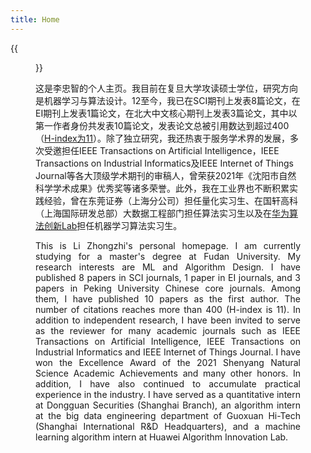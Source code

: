 ```yaml
---
title: Home
---
```


{{<figure src="https://raw.githubusercontent.com/zhongzhili/zhongzhili.github.io/master/static/media/person.jpg" title="On the Shang hai in 2023.11." width="266">}}

这是李忠智的个人主页。我目前在复旦大学攻读硕士学位，研究方向是机器学习与算法设计。12至今，我已在SCI期刊上发表8篇论文，在EI期刊上发表1篇论文，在北大中文核心期刊上发表3篇论文，其中以第一作者身份共发表10篇论文，发表论文总被引用数达到超过400（[H-index为11](https://scholar.google.com/citations?hl=zh-CN&user=Ij0LvhkAAAAJ&view_op=list_works&citft=1&email_for_op=zzli22%40m.fudan.edu.cn&gmla=AP6z3OZpFQC3SIFgj54p15jMFOdCTABvY-YSv2TNR-_69_4fS0vi37uPMdGts1zlP2gnAWb_kDZ19lvNwMa0aHlRI5s)）。除了独立研究，我还热衷于服务学术界的发展，多次受邀担任IEEE Transactions on Artificial Intelligence，IEEE Transactions on Industrial Informatics及IEEE Internet of Things Journal等各大顶级学术期刊的审稿人，曾荣获2021年《沈阳市自然科学学术成果》优秀奖等诸多荣誉。此外，我在工业界也不断积累实践经验，曾在东莞证券（上海分公司）担任量化实习生、在国轩高科（上海国际研发总部）大数据工程部门担任算法实习生以及在[华为算法创新Lab](https://www.huaweicloud.com/lab/algorithm/about.html)担任机器学习算法实习生。

<p style="text-align: justify;">This is Li Zhongzhi's personal homepage. I am currently studying for a master's degree at Fudan University. My research interests are ML and Algorithm Design. I have published 8 papers in SCI journals, 1 paper in EI journals, and 3 papers in Peking University Chinese core journals. Among them, I have published 10 papers as the first author. The number of citations reaches more than 400 (H-index is 11). In addition to independent research, I have been invited to serve as the reviewer for many academic journals such as IEEE Transactions on Artificial Intelligence, IEEE Transactions on Industrial Informatics and IEEE Internet of Things Journal. I have won the Excellence Award of the 2021 Shenyang Natural Science Academic Achievements and many other honors. In addition, I have also continued to accumulate practical experience in the industry. I have served as a quantitative intern at Dongguan Securities (Shanghai Branch), an algorithm intern at the big data engineering department of Guoxuan Hi-Tech (Shanghai International R&D Headquarters), and a machine learning algorithm intern at Huawei Algorithm Innovation Lab.</p>